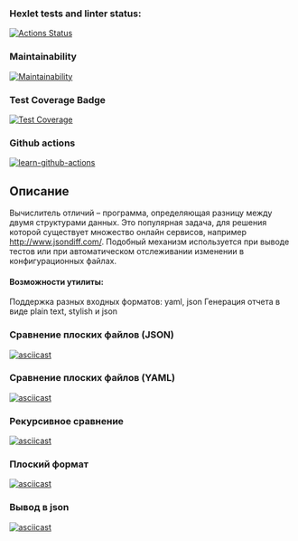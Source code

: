 ### Hexlet tests and linter status:
[![Actions Status](https://github.com/GatyzkayaGeka/frontend-project-46/workflows/hexlet-check/badge.svg)](https://github.com/GatyzkayaGeka/frontend-project-46/actions)

### Maintainability
[![Maintainability](https://api.codeclimate.com/v1/badges/5ca4c019eabe100a5092/maintainability)](https://codeclimate.com/github/GatyzkayaGeka/frontend-project-46/maintainability)

### Test Coverage Badge
[![Test Coverage](https://api.codeclimate.com/v1/badges/5ca4c019eabe100a5092/test_coverage)](https://codeclimate.com/github/GatyzkayaGeka/frontend-project-46/test_coverage)

### Github actions
[![learn-github-actions](https://github.com/GatyzkayaGeka/frontend-project-46/actions/workflows/githubActions.yml/badge.svg)](https://github.com/GatyzkayaGeka/frontend-project-46/actions/workflows/githubActions.yml)

## Описание
Вычислитель отличий – программа, определяющая разницу между двумя структурами данных. Это популярная задача, для решения которой существует множество онлайн сервисов, например http://www.jsondiff.com/. Подобный механизм используется при выводе тестов или при автоматическом отслеживании изменении в конфигурационных файлах.

#### Возможности утилиты:

Поддержка разных входных форматов: yaml, json
Генерация отчета в виде plain text, stylish и json



### Сравнение плоских файлов (JSON)
[![asciicast](https://asciinema.org/a/lZuw40YB2Qv1kK99eOy31yui1.svg)](https://asciinema.org/a/lZuw40YB2Qv1kK99eOy31yui1)


### Сравнение плоских файлов (YAML)
[![asciicast](https://asciinema.org/a/555752.svg)](https://asciinema.org/a/555752)


### Рекурсивное сравнение
[![asciicast](https://asciinema.org/a/556534.svg)](https://asciinema.org/a/556534)

### Плоский формат
[![asciicast](https://asciinema.org/a/556544.svg)](https://asciinema.org/a/556544)

### Вывод в json
[![asciicast](https://asciinema.org/a/557156.svg)](https://asciinema.org/a/557156)